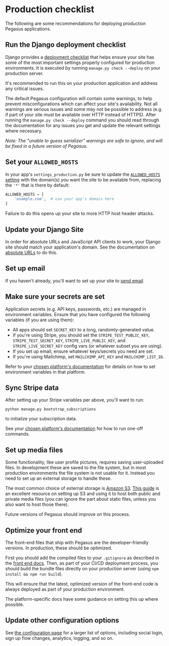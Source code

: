 # Production checklist

The following are some recommendations for deploying production Pegasus applications.

## Run the Django deployment checklist

Django provides a [deployment checklist](https://docs.djangoproject.com/en/3.2/howto/deployment/checklist/) that
helps ensure your site has some of the most important settings properly configured for production environments.
It is executed by running `manage.py check --deploy` on your production server.

It's recommended to run this on your production application and address any critical issues.

The default Pegasus configuration will contain some warnings, to help prevent misconfigurations which
can affect your site's availability. Not all warnings are serious issues and some may not be possible to address 
(e.g. if part of your site must be available over HTTP instead of HTTPS).
After running the `manage.py check --deploy` command you should read through the documentation for any issues you get
and update the relevant settings where necessary.

*Note: The "unable to guess serializer" warnings are safe to ignore, and will be fixed in a future version of Pegasus.*

## Set your `ALLOWED_HOSTS`

In your app's `settings_production.py` be sure to update the [`ALLOWED_HOSTS` setting](https://docs.djangoproject.com/en/4.1/ref/settings/#allowed-hosts)
with the domain(s) you want the site to be available from, replacing the `'*'` that is there by default:

```python
ALLOWED_HOSTS = [
    'example.com',  # use your app's domain here
]
```

Failure to do this opens up your site to more HTTP host header attacks.

## Update your Django Site

In order for absolute URLs and JavaScript API clients to work, your Django site should match your application's domain.
See the documentation on [absolute URLs](https://docs.saaspegasus.com/configuration.html#absolute-urls) to do this.

## Set up email

If you haven't already, you'll want to set up your site to [send email](https://docs.saaspegasus.com/configuration.html#sending-email)

## Make sure your secrets are set

Application secrets (e.g. API keys, passwords, etc.) are managed in environment variables.
Ensure that you have configured the following variables (if you are using them):

- All apps should set `SECRET_KEY` to a long, randomly-generated value.
- If you're using Stripe, you should set the `STRIPE_TEST_PUBLIC_KEY`, `STRIPE_TEST_SECRET_KEY`, 
`STRIPE_LIVE_PUBLIC_KEY`, and `STRIPE_LIVE_SECRET_KEY` config vars (or whatever subset you are using).
- If you set up email, ensure whatever keys/secrets you need are set.
- If you're using Mailchimp, set `MAILCHIMP_API_KEY` and `MAILCHIMP_LIST_ID`.

Refer to your [chosen platform's documentation](/deployment.rst) for details on how to set environment variables in that platform.

## Sync Stripe data

After setting up your Stripe variables per above, you'll want to run:

```
python manage.py bootstrap_subscriptions
```

to initialize your subscription data.

See your [chosen platform's documentation](/deployment.rst) for how to run one-off commands.

## Set up media files

Some functionality, like user profile pictures, requires saving user-uploaded files.
In development these are saved to the file system, but in most production environments the file system
is not usable for it. Instead you need to set up an external storage to handle these.

The most common choice of external storage is [Amazon S3](https://aws.amazon.com/s3/).
[This guide](https://testdriven.io/blog/storing-django-static-and-media-files-on-amazon-s3/) is an excellent resource
on setting up S3 and using it to host both public and private media files (you can ignore the part about static files,
unless you also want to host those there).

Future versions of Pegasus should improve on this process.

## Optimize your front end

The front-end files that ship with Pegasus are the developer-friendly versions.
In production, these should be optimized.

First you should add the compiled files to your `.gitignore` as described in the [front end docs](https://docs.saaspegasus.com/front-end.html#long-term-best-practices).
Then, as part of your CI/CD deployment process, you should build the bundle files directly on your production server 
(using `npm install && npm run build`).

This will ensure that the latest, optimized version of the front-end code is always deployed
as part of your production environment.

The platform-specific docs have some guidance on setting this up where possible.

## Update other configuration options

See [the configuration page](/configuration.md) for a larger list of options,
including social login, sign up flow changes, analytics, logging, and so on.
